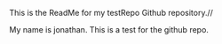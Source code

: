 This is the ReadMe for my testRepo Github repository.//

My name is jonathan. This is a test for the github repo.